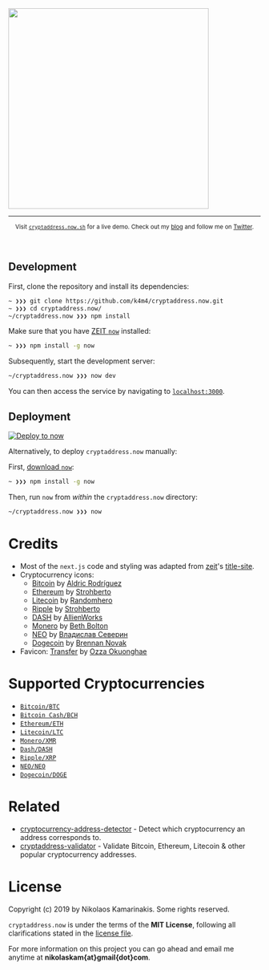 <img align="center" src="https://nikolaskama.me/content/images/2020/01/cryptaddress.gif" width="400">

---

<p align="center">
	<sub>Visit <a href="https://cryptaddress.now.sh"><code>cryptaddress.now.sh</code></a> for a live demo. Check out my <a href="https://nikolaskama.me">blog</a> and follow me on <a href="https://twitter.com/nikolaskama">Twitter</a>.</sub>
</p>

<br>

## Development

First, clone the repository and install its dependencies:
```bash
~ ❯❯❯ git clone https://github.com/k4m4/cryptaddress.now.git
~ ❯❯❯ cd cryptaddress.now/
~/cryptaddress.now ❯❯❯ npm install
```

Make sure that you have [ZEIT `now`](https://zeit.co/download) installed:
```bash
~ ❯❯❯ npm install -g now
```

Subsequently, start the development server:
```bash
~/cryptaddress.now ❯❯❯ now dev
```
You can then access the service by navigating to [`localhost:3000`](http://localhost:3000).

## Deployment

[![Deploy to now](https://deploy.now.sh/static/button.svg)](https://deploy.now.sh/?repo=https://github.com/k4m4/cryptaddress.now)

Alternatively, to deploy `cryptaddress.now` manually:

First, [download `now`](https://zeit.co/download):
```bash
~ ❯❯❯ npm install -g now
```

Then, run `now` from *within* the `cryptaddress.now` directory:
```bash
~/cryptaddress.now ❯❯❯ now
```

# Credits

- Most of the `next.js` code and styling was adapted from [zeit](https://zeit.co)'s [title-site](https://github.com/zeit/title-site).
- Cryptocurrency icons:
	- [Bitcoin](https://thenounproject.com/search/?q=bitcoin&creator=2128292&i=813127) by [Aldric Rodríguez](https://thenounproject.com/aldricroib2/)
	- [Ethereum](https://thenounproject.com/term/ethereum/1529277/) by [Strohberto](https://thenounproject.com/stroh)
	- [Litecoin](https://thenounproject.com/search/?q=litecoin&creator=657389&i=1499185) by [Randomhero](https://thenounproject.com/rahedesigns/)
	- [Ripple](https://thenounproject.com/term/ripple/1529276/) by [Strohberto](https://thenounproject.com/stroh)
	- [DASH](https://github.com/AllienWorks/cryptocoins/blob/master/SVG/DASH-alt.svg) by [AllienWorks](https://github.com/AllienWorks)
	- [Monero](https://thenounproject.com/search/?q=monero&creator=3430404&i=1546782) by [Beth Bolton](https://thenounproject.com/bethbolton/)
	- [NEO](https://thenounproject.com/search/?q=neo&creator=3051937&i=1457074) by [Владислав Северин](https://thenounproject.com/vlad334/)
	- [Dogecoin](https://thenounproject.com/search/?q=dogecoin&i=36265) by [Brennan Novak](https://thenounproject.com/bnvk)
- Favicon: [Transfer](https://thenounproject.com/term/transfer/1519579/) by [Ozza Okuonghae](https://thenounproject.com/iozza/)

# Supported Cryptocurrencies

- [`Bitcoin/BTC`](https://github.com/kevva/bitcoin-regex)
- [`Bitcoin Cash/BCH`](https://github.com/k4m4/bitcoincash-regex)
- [`Ethereum/ETH`](https://github.com/k4m4/ethereum-regex)
- [`Litecoin/LTC`](https://github.com/k4m4/litecoin-regex)
- [`Monero/XMR`](https://github.com/k4m4/monero-regex)
- [`Dash/DASH`](https://github.com/k4m4/dash-regex)
- [`Ripple/XRP`](https://github.com/k4m4/ripple-regex)
- [`NEO/NEO`](https://github.com/k4m4/neo-regex)
- [`Dogecoin/DOGE`](https://github.com/k4m4/dogecoin-regex)

# Related

- [cryptocurrency-address-detector](https://github.com/k4m4/cryptocurrency-address-detector) - Detect which cryptocurrency an address corresponds to.
- [cryptaddress-validator](https://github.com/k4m4/cryptaddress-validator) - Validate Bitcoin, Ethereum, Litecoin & other popular cryptocurrency addresses.

# License

Copyright (c) 2019 by Nikolaos Kamarinakis. Some rights reserved.

`cryptaddress.now` is under the terms of the **MIT License**, following all clarifications stated in the [license file](license.md).

For more information on this project you can go ahead and email me anytime at **nikolaskam{at}gmail{dot}com**.